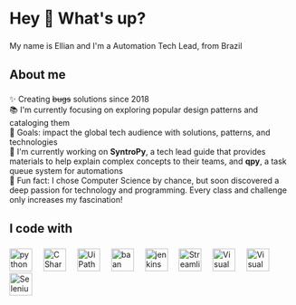 <h1 align="left">Hey 👋 What's up?</h1>

###

<p align="left">My name is Ellian and I'm a Automation Tech Lead, from Brazil</p>

###

<h2 align="left">About me</h2>

###

<p align="left">✨ Creating <s>bugs</s> solutions since 2018<br>
📚 I'm currently focusing on exploring popular design patterns and cataloging them<br>
🎯 Goals: impact the global tech audience with solutions, patterns, and technologies<br>
🔭 I'm currently working on <b>SyntroPy</b>, a tech lead guide that provides materials to help explain complex concepts to their teams, and <b>qpy</b>, a task queue system for automations<br>
🎲 Fun fact: I chose Computer Science by chance, but soon discovered a deep passion for technology and programming. Every class and challenge only increases my fascination!<p>

###

<h2 align="left">I code with</h2>

###

<div align="left">
  <img src="https://cdn.worldvectorlogo.com/logos/python-5.svg" height="40" alt="python logo"  />
  <img width="12" />
  <img src="https://cdn.worldvectorlogo.com/logos/c--4.svg" height="40" alt="C Sharp logo"  />
  <img width="12" />
  <img src="https://cdn.worldvectorlogo.com/logos/uipath-2.svg" height="40" alt="UiPath logo"  />
  <img width="12" />
  <img src="https://cdn.worldvectorlogo.com/logos/baan.svg" height="40" alt="baan logo"  />
  <img width="12" />
  <img src="https://cdn.worldvectorlogo.com/logos/jenkins-1.svg" height="40" alt="jenkins logo" />
  <img width="12" />
  <img src="https://docs.streamlit.io/logo.svg" height="40" alt="Streamlit logo" />
  <img width="12" />
   <img src="https://cdn.worldvectorlogo.com/logos/visual-studio-code-1.svg" height="40" alt="Visual Studio Code" />
  <img width="12" />
   <img src="https://cdn.worldvectorlogo.com/logos/visual-basic.svg" height="40" alt="Visual Basic" />
  <img width="12" />
  <img src="
    https://cdn.worldvectorlogo.com/logos/selenium-1.svg" height="40" alt="Selenium" />
  <img width="12" />
</div>

###
